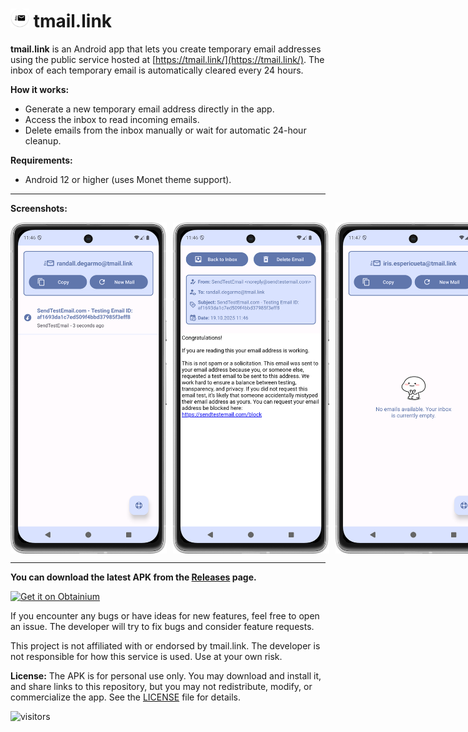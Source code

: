 # <img src="images/icon.png" alt="TMail Logo" width="30" /> tmail.link

**tmail.link** is an Android app that lets you create temporary email addresses using the public service hosted at [https://tmail.link/](https://tmail.link/). The inbox of each temporary email is automatically cleared every 24 hours. 

**How it works:**  
- Generate a new temporary email address directly in the app.  
- Access the inbox to read incoming emails.  
- Delete emails from the inbox manually or wait for automatic 24-hour cleanup.  

**Requirements:**  
- Android 12 or higher (uses Monet theme support).

---

**Screenshots:**  
<div style="display: flex; gap: 10px;">
  <img src="images/screenshot1.png" alt="Screenshot 1" width="250"/>
  <img src="images/screenshot2.png" alt="Screenshot 2" width="250"/>
  <img src="images/screenshot3.png" alt="Screenshot 3" width="250"/>
</div>

---

**You can download the latest APK from the [Releases](../../releases) page.**

[<img src="https://github.com/user-attachments/assets/713d71c5-3dec-4ec4-a3f2-8d28d025a9c6" alt="Get it on Obtainium" height="80">](https://apps.obtainium.imranr.dev/redirect.html?r=obtainium://add/https://github.com/dkajan19/tmail.link/releases)

If you encounter any bugs or have ideas for new features, feel free to open an issue. The developer will try to fix bugs and consider feature requests.

This project is not affiliated with or endorsed by tmail.link. The developer is not responsible for how this service is used. Use at your own risk.

**License:** The APK is for personal use only. You may download and install it, and share links to this repository, but you may not redistribute, modify, or commercialize the app. See the [LICENSE](./LICENSE) file for details.

![visitors](https://visitor-badge.laobi.icu/badge?page_id=dkajan19.tmail.link)

